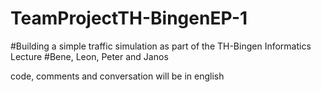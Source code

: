 # TeamProjectTH-BingenEP-1

#Building a simple traffic simulation as part of the TH-Bingen Informatics Lecture
#Bene, Leon, Peter and Janos

code, comments and conversation will be in english
